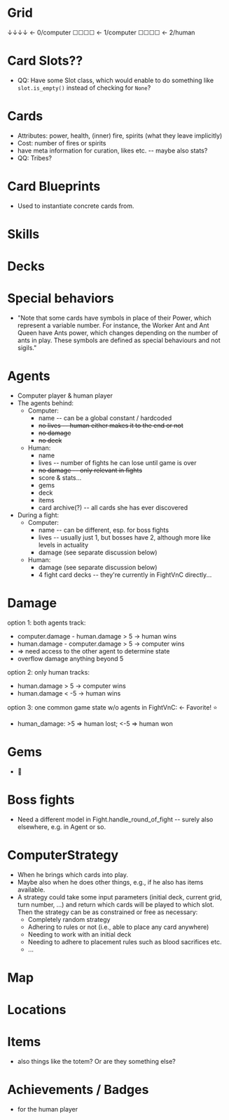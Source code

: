 # Grid
↓↓↓↓  <- 0/computer
☐☐☐☐  <- 1/computer
☐☐☐☐  <- 2/human

# Card Slots??
- QQ: Have some Slot class, which would enable to do something like `slot.is_empty()`
  instead of checking for `None`?

# Cards
- Attributes: power, health, (inner) fire, spirits (what they leave implicitly)
- Cost: number of fires or spirits
- have meta information for curation, likes etc. -- maybe also stats?
- QQ: Tribes?

# Card Blueprints
- Used to instantiate concrete cards from.

# Skills

# Decks

# Special behaviors
- "Note that some cards have symbols in place of their Power, which represent a variable
  number. For instance, the Worker Ant and Ant Queen have Ants power, which changes
  depending on the number of ants in play. These symbols are defined as special
  behaviours and not sigils."

# Agents
- Computer player &  human player
- The agents behind:
  - Computer: 
    - name -- can be a global constant / hardcoded
    - ~~no lives -- human either makes it to the end or not~~
    - ~~no damage~~
    - ~~no deck~~
  - Human:
    - name
    - lives -- number of fights he can lose until game is over
    - ~~no damage -- only relevant in fights~~
    - score & stats...
    - gems
    - deck
    - items
    - card archive(?) -- all cards she has ever discovered
- During a fight:
  - Computer:
    - name -- can be different, esp. for boss fights
    - lives -- usually just 1, but bosses have 2, although more like levels in actuality
    - damage (see separate discussion below)
  - Human:
    - damage (see separate discussion below)
    - 4 fight card decks -- they're currently in FightVnC directly...

# Damage
option 1: both agents track:
- computer.damage - human.damage > 5 -> human wins
- human.damage - computer.damage > 5 -> computer wins
- => need access to the other agent to determine state
- overflow damage anything beyond 5

option 2: only human tracks: 
- human.damage > 5 -> computer wins
- human.damage < -5 -> human wins

option 3: one common game state w/o agents in FightVnC: <- Favorite! ⭐
- human_damage: >5 => human lost; <-5 => human won

# Gems
- 💎

# Boss fights
- Need a different model in Fight.handle_round_of_fight -- surely also elsewhere, e.g.
  in Agent or so.

# ComputerStrategy
- When he brings which cards into play.
- Maybe also when he does other things, e.g., if he also has items available.
- A strategy could take some input parameters (initial deck, current grid, turn number,
  ...) and return which cards will be played to which slot. Then the strategy can be as
  constrained or free as necessary:
  - Completely random strategy
  - Adhering to rules or not (i.e., able to place any card anywhere)
  - Needing to work with an initial deck
  - Needing to adhere to placement rules such as blood sacrifices etc.
  - ...

# Map

# Locations

# Items
- also things like the totem? Or are they something else?

# Achievements / Badges
- for the human player
